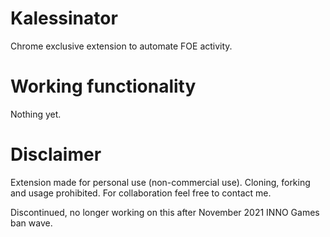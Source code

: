 # Kalessinator
Chrome exclusive extension to automate FOE activity.

# Working functionality
Nothing yet.

# Disclaimer
Extension made for personal use (non-commercial use). Cloning, forking and usage prohibited. 
For collaboration feel free to contact me.  

Discontinued, no longer working on this after November 2021 INNO Games ban wave.
